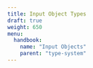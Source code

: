 ```yaml
---
title: Input Object Types
draft: true
weight: 650
menu:
  handbook:
    name: "Input Objects"
    parent: "type-system"
---
```


